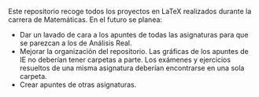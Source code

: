 Este repositorio recoge todos los proyectos en LaTeX realizados durante la carrera de Matemáticas. En el futuro se planea:
- Dar un lavado de cara a los apuntes de todas las asignaturas para que se parezcan a los de Análisis Real.
- Mejorar la organización del repositorio. Las gráficas de los apuntes de IE no deberían tener carpetas a parte. Los exámenes y ejercicios resueltos de una misma asignatura deberían encontrarse en una sola carpeta.
- Crear apuntes de otras asignaturas.

